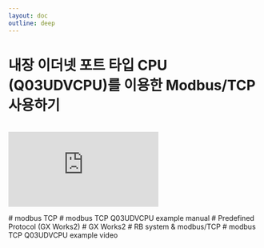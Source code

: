 ```yaml
---
layout: doc
outline: deep
---
```


# 내장 이더넷 포트 타입 CPU (Q03UDVCPU)를 이용한 Modbus/TCP 사용하기

<br>

<iframe class="iframe-resources" src="https://rainbowco-my.sharepoint.com/:p:/g/personal/hyoin_rainbow-robotics_com/ER-I2e3xizlHjBEq3mX9BqQBTZ9De1pCSIr5Zl6q6-wMog?e=GkZ565&amp;action=embedview&amp;wdbipreview=true&amp;wdAr=1.7777777777777777" frameborder="0"></iframe>

\# modbus TCP
\# modbus TCP Q03UDVCPU example manual
\# Predefined Protocol (GX Works2)
\# GX Works2
\# RB system & modbus/TCP
\# modbus TCP Q03UDVCPU example video
